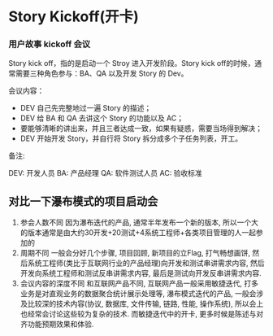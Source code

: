 #   Story Kickoff(开卡)



### 用户故事 kickoff 会议

Story kick off，指的是启动一个 Stroy 进入开发阶段。Story kick off的时候，通常需要三种角色参与：BA、QA 以及开发 Story 的 Dev。

会议内容：

- DEV 自己先完整地过一遍 Story 的描述；
- DEV 给 BA 和 QA 去讲这个 Story 的功能以及 AC；
- 要能够清晰的讲出来，并且三者达成一致，如果有疑惑，需要当场得到解决；
- DEV 开始开发 Story，并自行将 Story 拆分成多个子任务列表，开工。

备注:

DEV: 开发人员
BA: 产品经理
QA: 软件测试人员
AC: 验收标准



## 对比一下瀑布模式的项目启动会

1. 参会人数不同
   因为瀑布迭代的产品, 通常半年发布一个新的版本, 所以一个大的版本通常是由大约30开发+20测试+4系统工程师+各类项目管理的人一起参加的
2. 周期不同
   一般会分好几个步骤, 项目回顾, 新项目的立Flag, 打气畅想画饼, 然后系统工程师(类比于互联网行业的产品经理)向开发和测试串讲需求内容, 然后开发向系统工程师和测试反串讲需求内容, 最后是测试向开发反串讲需求内容.
3. 会议内容的深度不同
   和互联网产品不同, 互联网产品一般采用敏捷迭代, 打多业务是对直观业务的数据聚合统计展示处理等, 瀑布模式迭代的产品, 一般会涉及比较深的技术内容(协议, 数据库, 文件传输, 链路, 性能, 操作系统), 所以会上也经常会讨论这些较为复杂的技术. 而敏捷迭代中的开卡, 更多时候是陈述与对齐功能预期效果和体验.